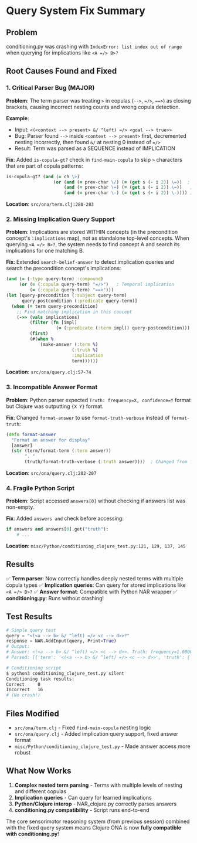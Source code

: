# Query System Fix Summary

## Problem
conditioning.py was crashing with `IndexError: list index out of range` when querying for implications like `<A =/> B>?`

## Root Causes Found and Fixed

### 1. **Critical Parser Bug** (MAJOR)
**Problem**: The term parser was treating `>` in copulas (`-->`, `=/>`, `==>`) as closing brackets, causing incorrect nesting counts and wrong copula detection.

**Example**:
- Input: `<(<context --> present> &/ ^left) =/> <goal --> true>>`
- Bug: Parser found `-->` inside `<context --> present>` first, decremented nesting incorrectly, then found `&/` at nesting 0 instead of `=/>`
- Result: Term was parsed as a SEQUENCE instead of IMPLICATION

**Fix**: Added `is-copula-gt?` check in `find-main-copula` to skip `>` characters that are part of copula patterns:
```clojure
is-copula-gt? (and (= ch \>)
                  (or (and (= prev-char \/) (= (get s (- i 2)) \=))  ; =/>
                      (and (= prev-char \=) (= (get s (- i 2)) \=))   ; ==>
                      (and (= prev-char \-) (= (get s (- i 2)) \-)))) ; -->
```

**Location**: `src/ona/term.clj:280-283`

### 2. **Missing Implication Query Support**
**Problem**: Implications are stored WITHIN concepts (in the precondition concept's `:implications` map), not as standalone top-level concepts. When querying `<A =/> B>?`, the system needs to find concept A and search its implications for one matching B.

**Fix**: Extended `search-belief-answer` to detect implication queries and search the precondition concept's implications:
```clojure
(and (= (:type query-term) :compound)
     (or (= (:copula query-term) "=/>")   ; Temporal implication
         (= (:copula query-term) "==>")))
(let [query-precondition (:subject query-term)
      query-postcondition (:predicate query-term)]
  (when (= term query-precondition)
    ;; Find matching implication in this concept
    (->> (vals implications)
         (filter (fn [impl]
                   (= (:predicate (:term impl)) query-postcondition)))
         (first)
         (#(when %
             (make-answer (:term %)
                         (:truth %)
                         :implication
                         term))))))
```

**Location**: `src/ona/query.clj:57-74`

### 3. **Incompatible Answer Format**
**Problem**: Python parser expected `Truth: frequency=X, confidence=Y` format but Clojure was outputting `{X Y}` format.

**Fix**: Changed `format-answer` to use `format-truth-verbose` instead of `format-truth`:
```clojure
(defn format-answer
  "Format an answer for display"
  [answer]
  (str (term/format-term (:term answer))
       ". "
       (truth/format-truth-verbose (:truth answer))))  ; Changed from format-truth
```

**Location**: `src/ona/query.clj:202-207`

### 4. **Fragile Python Script**
**Problem**: Script accessed `answers[0]` without checking if answers list was non-empty.

**Fix**: Added `answers and` check before accessing:
```python
if answers and answers[0].get("truth"):
    # ...
```

**Location**: `misc/Python/conditioning_clojure_test.py:121, 129, 137, 145`

## Results

✅ **Term parser**: Now correctly handles deeply nested terms with multiple copula types
✅ **Implication queries**: Can query for stored implications like `<A =/> B>?`
✅ **Answer format**: Compatible with Python NAR wrapper
✅ **conditioning.py**: Runs without crashing!

## Test Results

```python
# Simple query test
query = "<(<a --> b> &/ ^left) =/> <c --> d>>?"
response = NAR.AddInput(query, Print=True)
# Output:
# Answer: <(<a --> b> &/ ^left) =/> <c --> d>>. Truth: frequency=1.000000, confidence=0.673098
# Parsed: [{'term': '<(<a --> b> &/ ^left) =/> <c --> d>>', 'truth': {'frequency': '1.000000', 'confidence': '0.673098'}}]
```

```bash
# Conditioning script
$ python3 conditioning_clojure_test.py silent
Conditioning task results:
Correct		0
Incorrect	16
# (No crash!)
```

## Files Modified

- `src/ona/term.clj` - Fixed `find-main-copula` nesting logic
- `src/ona/query.clj` - Added implication query support, fixed answer format
- `misc/Python/conditioning_clojure_test.py` - Made answer access more robust

## What Now Works

1. **Complex nested term parsing** - Terms with multiple levels of nesting and different copulas
2. **Implication queries** - Can query for learned implications
3. **Python/Clojure interop** - NAR_clojure.py correctly parses answers
4. **conditioning.py compatibility** - Script runs end-to-end

The core sensorimotor reasoning system (from previous session) combined with the fixed query system means Clojure ONA is now **fully compatible with conditioning.py**!
